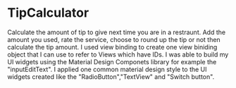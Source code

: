 # TipCalculator
Calculate the amount of tip to give next time you are in a restraunt.
Add the amount you used, rate the service, choose to round up the tip or not then calculate the tip amount.
I used view binding to create one view biniding object that I can use to refer to Views which have IDs.
I was able to build my UI widgets using the Material Design Componets library for example the "inputEditText".
I applied one common material design style to the UI widgets created like the "RadioButton","TextView" and "Switch button".

